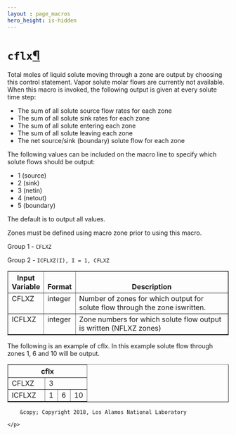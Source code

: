```yaml
---
layout : page_macros
hero_height: is-hidden
---
```


<h1><code class="docutils literal notranslate"><span class="pre">cflx</span></code><a class="headerlink" href="#cflx" title="Permalink to this headline">¶</a></h1>
<p>Total moles of liquid solute moving through a zone are output by choosing this control statement. Vapor solute molar flows are currently not available. When this macro is invoked, the following output is given at every solute time step:</p>
<ul class="simple">
<li>The sum of all solute source flow rates for each zone</li>
<li>The sum of all solute sink rates for each zone</li>
<li>The sum of all solute entering each zone</li>
<li>The sum of all solute leaving each zone</li>
<li>The net source/sink (boundary) solute flow for each zone</li>
</ul>
<p>The following values can be included on the macro line to specify which solute flows should be output:</p>
<ul class="simple">
<li>1 (source)</li>
<li>2 (sink)</li>
<li>3 (netin)</li>
<li>4 (netout)</li>
<li>5 (boundary)</li>
</ul>
<p>The default is to output all values.</p>
<p>Zones must be defined using macro zone prior to using this macro.</p>
<p>Group 1 - <code class="docutils literal notranslate"><span class="pre">CFLXZ</span></code></p>
<p>Group 2 - <code class="docutils literal notranslate"><span class="pre">ICFLXZ(I),</span> <span class="pre">I</span> <span class="pre">=</span> <span class="pre">1,</span> <span class="pre">CFLXZ</span></code></p>
<table border="1" class="docutils">
<colgroup>
<col width="16%" />
<col width="9%" />
<col width="76%" />
</colgroup>
<thead valign="bottom">
<tr class="row-odd"><th class="head">Input Variable</th>
<th class="head">Format</th>
<th class="head">Description</th>
</tr>
</thead>
<tbody valign="top">
<tr class="row-even"><td>CFLXZ</td>
<td>integer</td>
<td>Number of zones for which output for solute flow through the zone iswritten.</td>
</tr>
<tr class="row-odd"><td>ICFLXZ</td>
<td>integer</td>
<td>Zone numbers for which solute flow output is written (NFLXZ zones)</td>
</tr>
</tbody>
</table>
<p>The following is an example of cflx. In this example solute flow through zones 1, 6 and 10 will be output.</p>
<table border="1" class="docutils">
<colgroup>
<col width="47%" />
<col width="16%" />
<col width="16%" />
<col width="21%" />
</colgroup>
<thead valign="bottom">
<tr class="row-odd"><th class="head" colspan="4">cflx</th>
</tr>
</thead>
<tbody valign="top">
<tr class="row-even"><td>CFLXZ</td>
<td colspan="3">3</td>
</tr>
<tr class="row-odd"><td>ICFLXZ</td>
<td>1</td>
<td>6</td>
<td>10</td>
</tr>
</tbody>
</table>
  <div role="contentinfo">
    <p>
        
        &copy; Copyright 2018, Los Alamos National Laboratory

    </p>
  </div>